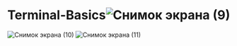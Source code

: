# Terminal-Basics![Снимок экрана (9)](https://user-images.githubusercontent.com/90438795/169927041-f703e572-2ba8-4f7b-b981-822abdfda7a9.png)
![Снимок экрана (10)](https://user-images.githubusercontent.com/90438795/170215396-0c4874cf-5264-4a6d-8bad-c023cf71adfc.png)
![Снимок экрана (11)](https://user-images.githubusercontent.com/90438795/170220358-83b4e9f3-37f0-40f6-b030-42254f97f12d.png)
